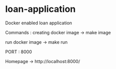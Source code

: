 # loan-application

Docker enabled loan application

Commands :
  creating docker image -> make image
  
  run docker image -> make run
  
 PORT : 8000
 
 Homepage -> http://localhost:8000/
 

